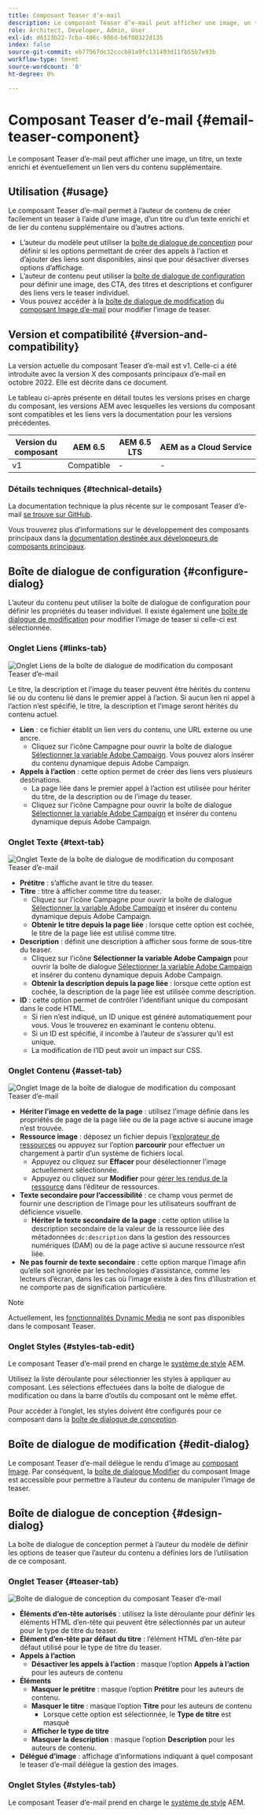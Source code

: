 ```yaml
---
title: Composant Teaser d’e-mail
description: Le composant Teaser d’e-mail peut afficher une image, un titre, un texte enrichi et éventuellement un lien vers du contenu supplémentaire.
role: Architect, Developer, Admin, User
exl-id: d6123b22-7cba-406c-986d-b6f00322d135
index: false
source-git-commit: eb77567dc32cccb81a9fc131493d11fb55b7e93b
workflow-type: tm+mt
source-wordcount: '0'
ht-degree: 0%

---
```



# Composant Teaser d’e-mail {#email-teaser-component}

Le composant Teaser d’e-mail peut afficher une image, un titre, un texte enrichi et éventuellement un lien vers du contenu supplémentaire.

## Utilisation {#usage}

Le composant Teaser d’e-mail permet à l’auteur de contenu de créer facilement un teaser à l’aide d’une image, d’un titre ou d’un texte enrichi et de lier du contenu supplémentaire ou d’autres actions.

* L’auteur du modèle peut utiliser la [boîte de dialogue de conception](#design-dialog) pour définir si les options permettant de créer des appels à l’action et d’ajouter des liens sont disponibles, ainsi que pour désactiver diverses options d’affichage.
* L’auteur de contenu peut utiliser la [boîte de dialogue de configuration](#configure-dialog) pour définir une image, des CTA, des titres et descriptions et configurer des liens vers le teaser individuel.
* Vous pouvez accéder à la [boîte de dialogue de modification](image.md#edit-dialog) du [composant Image d’e-mail](image.md) pour modifier l’image de teaser.

## Version et compatibilité {#version-and-compatibility}

La version actuelle du composant Teaser d’e-mail est v1. Celle-ci a été introduite avec la version X des composants principaux d’e-mail en octobre 2022. Elle est décrite dans ce document.

Le tableau ci-après présente en détail toutes les versions prises en charge du composant, les versions AEM avec lesquelles les versions du composant sont compatibles et les liens vers la documentation pour les versions précédentes.

| Version du composant | AEM 6.5 | AEM 6.5 LTS | AEM as a Cloud Service |
|---|---|---|---|
| v1 | Compatible | - | - |

### Détails techniques {#technical-details}

La documentation technique la plus récente sur le composant Teaser d’e-mail [se trouve sur GitHub](https://adobe.com/go/aem_cmp_tech_email_teaser_v1).

Vous trouverez plus d’informations sur le développement des composants principaux dans la [documentation destinée aux développeurs de composants principaux](/help/developing/overview.md).

## Boîte de dialogue de configuration {#configure-dialog}

L’auteur du contenu peut utiliser la boîte de dialogue de configuration pour définir les propriétés du teaser individuel. Il existe également une [boîte de dialogue de modification](#edit-dialog) pour modifier l’image de teaser si celle-ci est sélectionnée.

### Onglet Liens {#links-tab}

![Onglet Liens de la boîte de dialogue de modification du composant Teaser d’e-mail](/help/email/assets/email-teaser-edit-links.png)

Le titre, la description et l’image du teaser peuvent être hérités du contenu lié ou du contenu lié dans le premier appel à l’action. Si aucun lien ni appel à l’action n’est spécifié, le titre, la description et l’image seront hérités du contenu actuel.

* **Lien** : ce fichier établit un lien vers du contenu, une URL externe ou une ancre.
   * Cliquez sur l’icône Campagne pour ouvrir la boîte de dialogue [Sélectionner la variable Adobe Campaign](/help/email/campaign-variables.md). Vous pouvez alors insérer du contenu dynamique depuis Adobe Campaign.
* **Appels à l’action** : cette option permet de créer des liens vers plusieurs destinations.
   * La page liée dans le premier appel à l’action est utilisée pour hériter du titre, de la description ou de lʼimage du teaser.
   * Cliquez sur l’icône Campagne pour ouvrir la boîte de dialogue [Sélectionner la variable Adobe Campaign](/help/email/campaign-variables.md) et insérer du contenu dynamique depuis Adobe Campaign.

### Onglet Texte {#text-tab}

![Onglet Texte de la boîte de dialogue de modification du composant Teaser d’e-mail](/help/email/assets/email-teaser-edit-text.png)

* **Prétitre** : s’affiche avant le titre du teaser.
* **Titre** : titre à afficher comme titre du teaser.
   * Cliquez sur l’icône Campagne pour ouvrir la boîte de dialogue [Sélectionner la variable Adobe Campaign](/help/email/campaign-variables.md) et insérer du contenu dynamique depuis Adobe Campaign.
   * **Obtenir le titre depuis la page liée** : lorsque cette option est cochée, le titre de la page liée est utilisé comme titre.
* **Description** : définit une description à afficher sous forme de sous-titre du teaser.
   * Cliquez sur l’icône **Sélectionner la variable Adobe Campaign** pour ouvrir la boîte de dialogue [Sélectionner la variable Adobe Campaign](/help/email/campaign-variables.md) et insérer du contenu dynamique depuis Adobe Campaign.
   * **Obtenir la description depuis la page liée** : lorsque cette option est cochée, la description de la page liée est utilisée comme description.
* **ID** : cette option permet de contrôler l’identifiant unique du composant dans le code HTML.
   * Si rien n’est indiqué, un ID unique est généré automatiquement pour vous. Vous le trouverez en examinant le contenu obtenu.
   * Si un ID est spécifié, il incombe à l’auteur de s’assurer qu’il est unique.
   * La modification de l’ID peut avoir un impact sur CSS.

### Onglet Contenu {#asset-tab}

![Onglet Image de la boîte de dialogue de modification du composant Teaser d’e-mail](/help/email/assets/email-teaser-edit-image.png)

* **Hériter l’image en vedette de la page** : utilisez l’image définie dans les propriétés de page de la page liée ou de la page active si aucune image n’est trouvée.
* **Ressource image** : déposez un fichier depuis l’[explorateur de ressources](https://experienceleague.adobe.com/docs/experience-manager-cloud-service/sites/authoring/fundamentals/environment-tools.html?lang=fr) ou appuyez sur l’option **parcourir** pour effectuer un chargement à partir d’un système de fichiers local.
   * Appuyez ou cliquez sur **Effacer** pour désélectionner l’image actuellement sélectionnée.
   * Appuyez ou cliquez sur **Modifier** pour [gérer les rendus de la ressource](https://experienceleague.adobe.com/docs/experience-manager-cloud-service/assets/manage/manage-digital-assets.html?lang=fr) dans l’éditeur de ressources.
* **Texte secondaire pour l’accessibilité** : ce champ vous permet de fournir une description de l’image pour les utilisateurs souffrant de déficience visuelle.
   * **Hériter le texte secondaire de la page** : cette option utilise la description secondaire de la valeur de la ressource liée des métadonnées `dc:description` dans la gestion des ressources numériques (DAM) ou de la page active si aucune ressource n’est liée.
* **Ne pas fournir de texte secondaire** : cette option marque lʼimage afin quʼelle soit ignorée par les technologies dʼassistance, comme les lecteurs dʼécran, dans les cas où lʼimage existe à des fins dʼillustration et ne comporte pas de signification particulière.

>[!NOTE]
>
>Actuellement, les [fonctionnalités Dynamic Media](image.md#dynamic-media) ne sont pas disponibles dans le composant Teaser.

### Onglet Styles {#styles-tab-edit}

Le composant Teaser d’e-mail prend en charge le [système de style](/help/get-started/authoring.md#component-styling) AEM.

Utilisez la liste déroulante pour sélectionner les styles à appliquer au composant. Les sélections effectuées dans la boîte de dialogue de modification ou dans la barre d’outils du composant ont le même effet.

Pour accéder à l’onglet, les styles doivent être configurés pour ce composant dans la [boîte de dialogue de conception](#design-dialog).

## Boîte de dialogue de modification {#edit-dialog}

Le composant Teaser d’e-mail délègue le rendu d’image au [composant Image](image.md). Par conséquent, la [boîte de dialogue Modifier](image.md#edit-dialog) du composant Image est accessible pour permettre à l’auteur du contenu de manipuler l’image de teaser.

## Boîte de dialogue de conception {#design-dialog}

La boîte de dialogue de conception permet à l’auteur du modèle de définir les options de teaser que l’auteur du contenu a définies lors de l’utilisation de ce composant.

### Onglet Teaser {#teaser-tab}

![Boîte de dialogue de conception du composant Teaser d’e-mail](/help/email/assets/email-teaser-design.png)

* **Éléments d’en-tête autorisés** : utilisez la liste déroulante pour définir les éléments HTML d’en-tête qui peuvent être sélectionnés par un auteur pour le type de titre du teaser.
* **Élément d’en-tête par défaut du titre** : l’élément HTML d’en-tête par défaut utilisé pour le type de titre du teaser.
* **Appels à l’action**
   * **Désactiver les appels à l’action** : masque l’option **Appels à l’action** pour les auteurs de contenu
* **Éléments**
   * **Masquer le prétitre** : masque l’option **Prétitre** pour les auteurs de contenu.
   * **Masquer le titre** : masque l’option **Titre** pour les auteurs de contenu
      * Lorsque cette option est sélectionnée, le **Type de titre** est masqué
   * **Afficher le type de titre**
   * **Masquer la description** : masque l’option **Description** pour les auteurs de contenu.
* **Délégué d’image** : affichage d’informations indiquant à quel composant le teaser d’e-mail délègue la gestion des images.

### Onglet Styles {#styles-tab}

Le composant Teaser d’e-mail prend en charge le [système de style](/help/get-started/authoring.md#component-styling) AEM.
